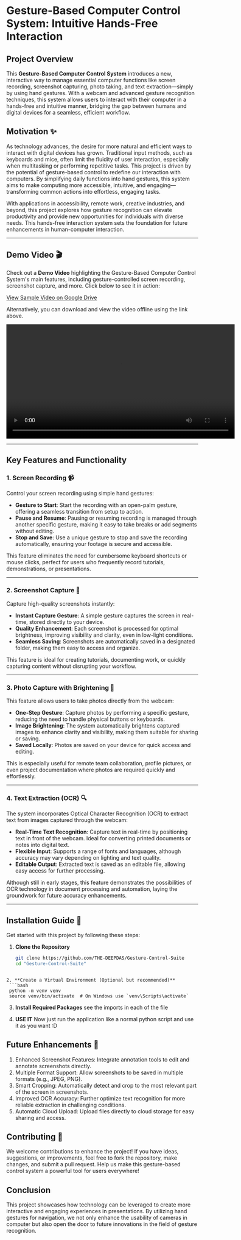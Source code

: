 
# Gesture-Based Computer Control System: Intuitive Hands-Free Interaction

## Project Overview

This **Gesture-Based Computer Control System** introduces a new, interactive way to manage essential computer functions like screen recording, screenshot capturing, photo taking, and text extraction—simply by using hand gestures. With a webcam and advanced gesture recognition techniques, this system allows users to interact with their computer in a hands-free and intuitive manner, bridging the gap between humans and digital devices for a seamless, efficient workflow.

## Motivation ✨

As technology advances, the desire for more natural and efficient ways to interact with digital devices has grown. Traditional input methods, such as keyboards and mice, often limit the fluidity of user interaction, especially when multitasking or performing repetitive tasks. This project is driven by the potential of gesture-based control to redefine our interaction with computers. By simplifying daily functions into hand gestures, this system aims to make computing more accessible, intuitive, and engaging—transforming common actions into effortless, engaging tasks. 

With applications in accessibility, remote work, creative industries, and beyond, this project explores how gesture recognition can elevate productivity and provide new opportunities for individuals with diverse needs. This hands-free interaction system sets the foundation for future enhancements in human-computer interaction.

---

## Demo Video 🎬

Check out a **Demo Video** highlighting the Gesture-Based Computer Control System's main features, including gesture-controlled screen recording, screenshot capture, and more. Click below to see it in action:

[View Sample Video on Google Drive](https://drive.google.com/file/d/1sWiR8qSKhti5zCXLqUtJMzrJANscraKG/view)

Alternatively, you can download and view the video offline using the link above.

<video width="600" controls autoplay loop>
  <source src="https://drive.google.com/file/d/1sWiR8qSKhti5zCXLqUtJMzrJANscraKG/view" type="video/mp4">
  Your browser does not support the video tag.
</video>

---

## Key Features and Functionality

### 1. Screen Recording 📹
Control your screen recording using simple hand gestures:
- **Gesture to Start**: Start the recording with an open-palm gesture, offering a seamless transition from setup to action.
- **Pause and Resume**: Pausing or resuming recording is managed through another specific gesture, making it easy to take breaks or add segments without editing.
- **Stop and Save**: Use a unique gesture to stop and save the recording automatically, ensuring your footage is secure and accessible.

This feature eliminates the need for cumbersome keyboard shortcuts or mouse clicks, perfect for users who frequently record tutorials, demonstrations, or presentations.

---

### 2. Screenshot Capture 📸
Capture high-quality screenshots instantly:
- **Instant Capture Gesture**: A simple gesture captures the screen in real-time, stored directly to your device.
- **Quality Enhancement**: Each screenshot is processed for optimal brightness, improving visibility and clarity, even in low-light conditions.
- **Seamless Saving**: Screenshots are automatically saved in a designated folder, making them easy to access and organize.

This feature is ideal for creating tutorials, documenting work, or quickly capturing content without disrupting your workflow.

---

### 3. Photo Capture with Brightening 🌟
This feature allows users to take photos directly from the webcam:
- **One-Step Gesture**: Capture photos by performing a specific gesture, reducing the need to handle physical buttons or keyboards.
- **Image Brightening**: The system automatically brightens captured images to enhance clarity and visibility, making them suitable for sharing or saving.
- **Saved Locally**: Photos are saved on your device for quick access and editing.

This is especially useful for remote team collaboration, profile pictures, or even project documentation where photos are required quickly and effortlessly.

---

### 4. Text Extraction (OCR) 🔍
The system incorporates Optical Character Recognition (OCR) to extract text from images captured through the webcam:
- **Real-Time Text Recognition**: Capture text in real-time by positioning text in front of the webcam. Ideal for converting printed documents or notes into digital text.
- **Flexible Input**: Supports a range of fonts and languages, although accuracy may vary depending on lighting and text quality.
- **Editable Output**: Extracted text is saved as an editable file, allowing easy access for further processing.

Although still in early stages, this feature demonstrates the possibilities of OCR technology in document processing and automation, laying the groundwork for future accuracy enhancements.

---

## Installation Guide 🚀

Get started with this project by following these steps:

1. **Clone the Repository**
   ```bash
   git clone https://github.com/THE-DEEPDAS/Gesture-Control-Suite
   cd "Gesture-Control-Suite"
  ```

2. **Create a Virtual Environment (Optional but recommended)**
   ```bash
   python -m venv venv
   source venv/bin/activate  # On Windows use `venv\Scripts\activate`
   ```

3. **Install Required Packages**
   see the imports in each of the file

4. **USE IT**
   Now just run the application like a normal python script and use it as you want :D

## Future Enhancements 🔮
1. Enhanced Screenshot Features: Integrate annotation tools to edit and annotate screenshots directly.
2. Multiple Format Support: Allow screenshots to be saved in multiple formats (e.g., JPEG, PNG).
3. Smart Cropping: Automatically detect and crop to the most relevant part of the screen in screenshots.
4. Improved OCR Accuracy: Further optimize text recognition for more reliable extraction in challenging conditions.
5. Automatic Cloud Upload: Upload files directly to cloud storage for easy sharing and access.

## Contributing 🙌
We welcome contributions to enhance the project! If you have ideas, suggestions, or improvements, feel free to fork the repository, make changes, and submit a pull request. Help us make this gesture-based control system a powerful tool for users everywhere!

## Conclusion

This project showcases how technology can be leveraged to create more interactive and engaging experiences in presentations. By utilizing hand gestures for navigation, we not only enhance the usability of cameras in computer but also open the door to future innovations in the field of gesture recognition.
